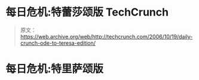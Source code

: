 # 每日危机:特蕾莎颂版 TechCrunch

> 原文：<https://web.archive.org/web/http://techcrunch.com/2006/10/19/daily-crunch-ode-to-teresa-edition/>

# 每日危机:特里萨颂版